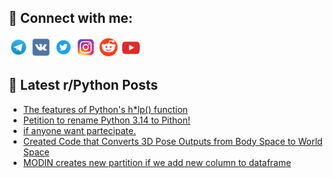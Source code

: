 ## 🔎 Connect with me:
[<img src="https://github.com/bullbesh/bullbesh/blob/main/images/Telegram.png" width="32" height="32" />](https://t.me/bullbesh)
[<img src="https://github.com/bullbesh/bullbesh/blob/main/images/VK.png" width="32" height="32" />](https://vk.com/bullbesh)
[<img src="https://github.com/bullbesh/bullbesh/blob/main/images/Twitter.png" width="32" height="32" />](https://twitter.com/bullbesh1)
[<img src="https://github.com/bullbesh/bullbesh/blob/main/images/Instagram.png" width="32" height="32" />](https://www.instagram.com/bullbesh)
[<img src="https://github.com/bullbesh/bullbesh/blob/main/images/Reddit.png" width="32" height="32" />](https://www.reddit.com/user/bullbesh)
[<img src="https://github.com/bullbesh/bullbesh/blob/main/images/YouTube.png" width="32" height="32" />](https://www.youtube.com/channel/UCtfjRs6uzgq5mfm8S06WTcg)

## 📕 Latest r/Python Posts
<!-- BLOG-POST-LIST:START -->
- [The features of Python&#39;s h*lp&lpar;&rpar; function](https://www.reddit.com/r/Python/comments/1j43yho/the_features_of_pythons_hlp_function/)
- [Petition to rename Python 3.14 to Pithon!](https://www.reddit.com/r/Python/comments/1j43aar/petition_to_rename_python_314_to_pithon/)
- [if anyone want partecipate.](https://www.reddit.com/r/Python/comments/1j42o03/if_anyone_want_partecipate/)
- [Created Code that Converts 3D Pose Outputs from Body Space to World Space](https://www.reddit.com/r/Python/comments/1j3x6u4/created_code_that_converts_3d_pose_outputs_from/)
- [MODIN creates new partition if we add new column to dataframe](https://www.reddit.com/r/Python/comments/1j3vvxt/modin_creates_new_partition_if_we_add_new_column/)
<!-- BLOG-POST-LIST:END -->
